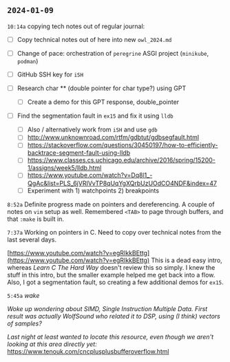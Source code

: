 ## `2024-01-09`

`10:14a` copying tech notes out of regular journal:

- [ ] Copy technical notes out of here into new `owl_2024.md`
- [ ]  Change of pace: orchestration of `peregrine` ASGI project (`minikube`, `podman`)
- [ ]  GitHub SSH key for `iSH`

- [ ]  Research char ** (double pointer for char type?) using GPT
    - [ ]  Create a demo for this GPT response, double_pointer
- [ ]  Find the segmentation fault in `ex15` and fix it using `lldb`
    - [ ]  Also / alternatively work from `iSH` and use `gdb`
    - [ ] http://www.unknownroad.com/rtfm/gdbtut/gdbsegfault.html
    - [ ] https://stackoverflow.com/questions/30450197/how-to-efficiently-backtrace-segment-fault-using-lldb
    - [ ] https://www.classes.cs.uchicago.edu/archive/2016/spring/15200-1/assigns/week5/lldb.html
    - [ ] https://www.youtube.com/watch?v=Dq8l1_-QgAc&list=PLS_6jVRIVvTP8qUqYgXQrbUzUOdCO4NDF&index=47
    - [ ]  Experiment with 1) watchpoints 2) breakpoints

`8:52a` Definite progress made on pointers and dereferencing. A couple of notes on `vim` setup as well. Remembered `<TAB>` to page through buffers, and that `:make` is built in.

`7:37a` Working on pointers in C. Need to copy over technical notes from the last several days.

[https://www.youtube.com/watch?v=egRIkkBEttg](https://www.youtube.com/watch?v=egRIkkBEttg) This is a dead easy intro, whereas *Learn C The Hard Way* doesn't review this so simply. I knew the stuff in this intro, but the smaller example helped me get back into a flow. Also, I got a segmentation fault, so creating a few additional demos for `ex15`. 

`5:45a` _wake_

_Woke up wondering about SIMD, Single Instruction Multiple Data. First result was actually WolfSound who related it to DSP, using (I think) vectors of samples?_

*Last night at least wanted to locate this resource, even though we aren't looking at this area directly yet:* https://www.tenouk.com/cncplusplusbufferoverflow.html


